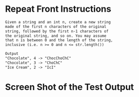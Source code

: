 # Repeat Front Instructions  
```md 
Given a string and an int n, create a new string
made of the first n characters of the original
string, followed by the first n-1 characters of
the original string, and so on. You may assume
that n is between 0 and the length of the string,
inclusive (i.e. n >= 0 and n <= str.length())

Output 
"Chocolate", 4 -> "ChocChoChC"
"Chocolate", 3 -> "ChoChC"
"Ice Cream", 2 -> "IcI"
```

# Screen Shot of the Test Output 

